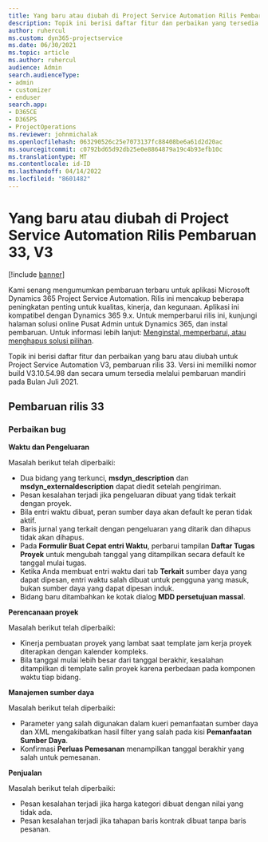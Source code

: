 ```yaml
---
title: Yang baru atau diubah di Project Service Automation Rilis Pembaruan 33, V3
description: Topik ini berisi daftar fitur dan perbaikan yang tersedia di Project Service Automation V3, pembaruan rilis 33, V3.
author: ruhercul
ms.custom: dyn365-projectservice
ms.date: 06/30/2021
ms.topic: article
ms.author: ruhercul
audience: Admin
search.audienceType:
- admin
- customizer
- enduser
search.app:
- D365CE
- D365PS
- ProjectOperations
ms.reviewer: johnmichalak
ms.openlocfilehash: 063290526c25e7073137fc88408be6a61d2d20ac
ms.sourcegitcommit: c0792bd65d92db25e0e8864879a19c4b93efb10c
ms.translationtype: MT
ms.contentlocale: id-ID
ms.lasthandoff: 04/14/2022
ms.locfileid: "8601482"
---
```

# <a name="whats-new-or-changed-in-project-service-automation-update-release-33-v3"></a>Yang baru atau diubah di Project Service Automation Rilis Pembaruan 33, V3

[!include [banner](../includes/psa-now-project-operations.md)]

Kami senang mengumumkan pembaruan terbaru untuk aplikasi Microsoft Dynamics 365 Project Service Automation. Rilis ini mencakup beberapa peningkatan penting untuk kualitas, kinerja, dan kegunaan. Aplikasi ini kompatibel dengan Dynamics 365 9.x. Untuk memperbarui rilis ini, kunjungi halaman solusi online Pusat Admin untuk Dynamics 365, dan instal pembaruan. Untuk informasi lebih lanjut: [Menginstal, memperbarui, atau menghapus solusi pilihan](/power-platform/admin/install-remove-preferred-solution).

Topik ini berisi daftar fitur dan perbaikan yang baru atau diubah untuk Project Service Automation V3, pembaruan rilis 33. Versi ini memiliki nomor build V3.10.54.98 dan secara umum tersedia melalui pembaruan mandiri pada Bulan Juli 2021.

## <a name="update-release-33"></a>Pembaruan rilis 33

### <a name="bug-fixes"></a>Perbaikan bug

**Waktu dan Pengeluaran**

Masalah berikut telah diperbaiki:

- Dua bidang yang terkunci, **msdyn_description** dan **msdyn_externaldescription** dapat diedit setelah pengiriman.
- Pesan kesalahan terjadi jika pengeluaran dibuat yang tidak terkait dengan proyek.
- Bila entri waktu dibuat, peran sumber daya akan default ke peran tidak aktif.
- Baris jurnal yang terkait dengan pengeluaran yang ditarik dan dihapus tidak akan dihapus.
- Pada **Formulir Buat Cepat entri Waktu**, perbarui tampilan **Daftar Tugas Proyek** untuk mengubah tanggal yang ditampilkan secara default ke tanggal mulai tugas.
- Ketika Anda membuat entri waktu dari tab **Terkait** sumber daya yang dapat dipesan, entri waktu salah dibuat untuk pengguna yang masuk, bukan sumber daya yang dapat dipesan induk.
- Bidang baru ditambahkan ke kotak dialog **MDD persetujuan massal**.

**Perencanaan proyek**

Masalah berikut telah diperbaiki:
- Kinerja pembuatan proyek yang lambat saat template jam kerja proyek diterapkan dengan kalender kompleks.
- Bila tanggal mulai lebih besar dari tanggal berakhir, kesalahan ditampilkan di template salin proyek karena perbedaan pada komponen waktu tiap bidang.

**Manajemen sumber daya**

Masalah berikut telah diperbaiki:
- Parameter yang salah digunakan dalam kueri pemanfaatan sumber daya dan XML mengakibatkan hasil filter yang salah pada kisi **Pemanfaatan Sumber Daya**.
- Konfirmasi **Perluas Pemesanan** menampilkan tanggal berakhir yang salah untuk pemesanan.

**Penjualan**

Masalah berikut telah diperbaiki:
- Pesan kesalahan terjadi jika harga kategori dibuat dengan nilai yang tidak ada.
- Pesan kesalahan terjadi jika tahapan baris kontrak dibuat tanpa baris pesanan.
